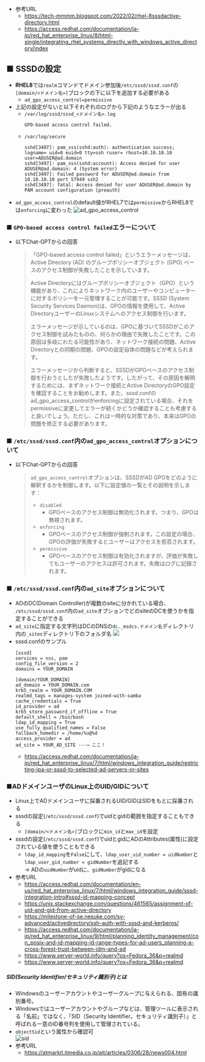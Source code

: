 - 参考URL
  - https://tech-mmmm.blogspot.com/2022/02/rhel-8sssdactive-directory.html
  - https://access.redhat.com/documentation/ja-jp/red_hat_enterprise_linux/8/html-single/integrating_rhel_systems_directly_with_windows_active_directory/index

## ■ SSSDの設定
- **RHEL8**では`realm`コマンドでドメイン参加後`/etc/sssd/sssd.conf`の`[domain/<ドメイン名>]`ブロックの下に以下を追加する必要がある
  - `ad_gpo_access_control=permissive`
- 上記の設定がないと以下それぞれのログから下記のようなエラーが出る
  - `/var/log/sssd/sssd_<ドメイン名>.log`
    ~~~
    GPO-based access control failed.
    ~~~
  - `/var/log/secure`
    ~~~
    sshd[3497]: pam_sss(sshd:auth): authentication success; logname= uid=0 euid=0 tty=ssh ruser= rhost=10.10.10.10 user=ADUSER@ad.domain
    sshd[3497]: pam_sss(sshd:account): Access denied for user ADUSER@ad.domain: 4 (System error)
    sshd[3497]: Failed password for ADUSER@ad.domain from 10.10.10.10 port 57949 ssh2
    sshd[3497]: fatal: Access denied for user ADUSER@ad.domain by PAM account configuration [preauth]
    ~~~
- `ad_gpo_access_control`のdefault値がRHEL7では`permissive`からRHEL8では`enforcing`に変わった
  ![ad_gpo_access_control](image/ad_gpo_access_control.jpg)

### ■ `GPO-based access control failed`エラーについて
- 以下Chat-GPTからの回答
  > 「GPO-based access control failed」というエラーメッセージは、Active Directory (AD) のグループポリシーオブジェクト (GPO) ベースのアクセス制御が失敗したことを示しています。
  > 
  > Active Directoryにはグループポリシーオブジェクト（GPO）という機能があり、これによりネットワーク内のユーザーやコンピューターに対するポリシーを一元管理することが可能です。SSSD (System Security Services Daemon)は、GPOの情報を使用して、Active DirectoryユーザーのLinuxシステムへのアクセス制御を行います。
  >
  > エラーメッセージが示しているのは、GPOに基づいてSSSDがこのアクセス制御を試みたものの、何らかの理由で失敗したことです。この原因は多岐にわたる可能性があり、ネットワーク接続の問題、Active Directoryとの同期の問題、GPOの設定自体の問題などが考えられます。
  > 
  > エラーメッセージから判断すると、SSSDがGPOベースのアクセス制御を行おうとしたが失敗したようです。したがって、その原因を解明するためには、まずネットワーク接続とActive DirectoryのGPO設定を確認することをお勧めします。また、sssd.confのad_gpo_access_controlがenforcingに設定されている場合、それをpermissiveに変更してエラーが続くかどうか確認することも考慮すると良いでしょう。ただし、これは一時的な対策であり、本来はGPOの問題を修正する必要があります。

### ■ `/etc/sssd/sssd.conf`内の`ad_gpo_access_control`オプションについて
- 以下Chat-GPTからの回答
  > `ad_gpo_access_control`オプションは、SSSDがAD GPOをどのように解釈するかを制御します。以下に設定値の一覧とその説明を示します：
  > - `disabled`
  >   - GPOベースのアクセス制御は無効化されます。つまり、GPOは無視されます。
  > - `enforcing`
  >   - GPOベースのアクセス制御が強制されます。この設定の場合、GPOの評価が失敗するとユーザーはアクセスを拒否されます。
  > - `permissive`
  >   - GPOベースのアクセス制御は有効化されますが、評価が失敗してもユーザーのアクセスは許可されます。失敗はログに記録されます。


### ■ `/etc/sssd/sssd.conf`内の`ad_site`オプションについて
- ADのDC(Domain Controller)が複数のsiteに分かれている場合、  
  `/etc/sssd/sssd.conf`内の`ad_site`オプションでどのsiteのDCを使うかを指定することができる
- `ad_site`に指定する文字列はDCのDNSの`dc._msdcs.ドメイン名`ディレクトリ内の`_sites`ディレクトリ下のフォルダ名
  ![](image/AD_SITES.jpg)
- sssd.confのサンプル
  ~~~
  [sssd]
  services = nss, pam
  config_file_version = 2
  domains = YOUR_DOMAIN

  [domain/YOUR_DOMAIN]
  ad_domain = YOUR_DOMAIN.com
  krb5_realm = YOUR_DOMAIN.COM
  realmd_tags = manages-system joined-with-samba
  cache_credentials = True
  id_provider = ad
  krb5_store_password_if_offline = True
  default_shell = /bin/bash
  ldap_id_mapping = True
  use_fully_qualified_names = False
  fallback_homedir = /home/%u@%d
  access_provider = ad
  ad_site = YOUR_AD_SITE ---→ ここ！
  ~~~
  - https://access.redhat.com/documentation/ja-jp/red_hat_enterprise_linux/7/html/windows_integration_guide/restricting-ipa-or-sssd-to-selected-ad-servers-or-sites

### ■ADドメインユーザのLinux上のUID/GIDについて
- Linux上でADドメインユーザに採番されるUID/GIDはSIDをもとに採番される
- sssdの設定(`/etc/sssd/sssd.conf`)でuidとgidの範囲を指定することもできる
  - `[domain/<ドメイン名>]`ブロックに`min_id`と`max_id`を設定
- sssdの設定(`/etc/sssd/sssd.conf`)でuidとgidにADのAttributes(属性)に設定されている値を使うこともできる
  - `ldap_id_mapping`を`False`にして、`ldap_user_uid_number = uidNumber`と`ldap_user_gid_number = gidNumber`を追記する  
    → ADの`uidNumber`がuidに、`gidNumber`がgidになる
- 参考URL
  - https://access.redhat.com/documentation/en-us/red_hat_enterprise_linux/7/html/windows_integration_guide/sssd-integration-intro#sssd-id-mapping-concept
  - https://unix.stackexchange.com/questions/461565/assignment-of-uid-and-gid-from-active-directory
  - https://milestone-of-se.nesuke.com/sv-advanced/activedirectory/ssh-auth-with-sssd-and-kerberos/
  - https://access.redhat.com/documentation/ja-jp/red_hat_enterprise_linux/9/html/planning_identity_management/con_posix-and-id-mapping-id-range-types-for-ad-users_planning-a-cross-forest-trust-between-idm-and-ad
  - https://www.server-world.info/query?os=Fedora_36&p=realmd
  - https://www.server-world.info/query?os=Fedora_36&p=realmd

##### SID(Security Identifier/セキュリティ識別子)とは
- Windowsのユーザーアカウントやユーザーグループに与えられる、固有の識別番号。
- Windowsではユーザーアカウントやグループなどは、管理ツールに表示される「名前」ではなく、「SID（Security Identifier。セキュリティ識別子）」と呼ばれる一意のID番号列を使用して管理されている。
- `objectSid`という属性から確認可  
  ![sid](image/sid.jpg)
- 参考URL
  - https://atmarkit.itmedia.co.jp/ait/articles/0306/28/news004.html

